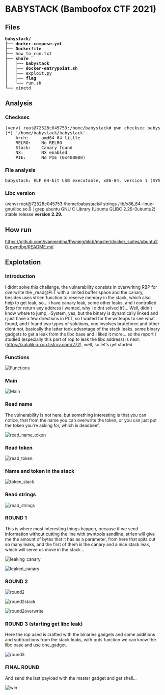 # BABYSTACK (Bamboofox CTF 2021)

## Files
<pre><font><b>babystack/</b></font>
├── <font><b>docker-compose.yml</b></font>
├── <font><b>Dockerfile</b></font>
├── how_to_run.txt
├── <font><b>share</b></font>
│   ├── <font><b>babystack</b></font>
│   ├── <font><b>docker-entrypoint.sh</b></font>
│   ├── exploit.py
│   ├── <font><b>flag</b></font>
│   └── run.sh
└── xinetd</pre>

## Analysis

### Checksec
<pre>(venv) root@72528c045753:/home/babystack# pwn checksec babystack
[<font><b>*</b></font>] &apos;/home/babystack/babystack&apos;
    Arch:     amd64-64-little
    RELRO:    <font>No RELRO</font>
    Stack:    <font>Canary found</font>
    NX:       <font>NX enabled</font>
    PIE:      <font>No PIE (0x400000)</font>
</pre>

### File analysis
<pre>babystack: ELF 64-bit LSB executable, x86-64, version 1 (SYSV), dynamically linked, interpreter /lib64/ld-linux-x86-64.so.2, BuildID[sha1]=dadffa47239c398fb82c5cf5d3740ab7f2029846, for GNU/Linux 3.2.0, stripped</pre>

### Libc version
(venv) root@72528c045753:/home/babystack# strings /lib/x86_64-linux-gnu/libc.so.6 | grep ubuntu
GNU C Library (Ubuntu GLIBC 2.29-0ubuntu2) stable release **version 2.29.**


## How run

https://github.com/ivanmedina/Pwning/blob/master/docker_suites/ubuntu20-pwndbg/README.md

## Explotation

### Introduction
I didnt solve this challange, the vulnerability consists in overwriting RBP for overwrite the \_read@PLT with a limited buffer space and the canary, besides uses strlen function to reserve memory in the stack, which also help to get leak, so... i have canary leak, some other leaks, and i controlled $rbp for return any address i wanted, why i didnt solved it?... Well, didn't know where to jump, -System, yes, but the binary is dynamically linked and i just have a few directions in PLT, so I waited for the writeups to see what found, and I found two types of solutions, one involves bruteforce and other didnt not, basically the latter took advantage of the stack leaks, some binary gadgets to get a leak from the libc base and I liked it more... so the report i studied (especially this part of rop to leak the libc address) is next: (https://katolik-xixon.tistory.com/272), well, so let's get started.

### Functions
![Functions](https://raw.githubusercontent.com/ivanmedina/CTFs/master/bamboofox-2021/babystack/assets/functions.png)

### Main
![Main](https://raw.githubusercontent.com/ivanmedina/CTFs/master/bamboofox-2021/babystack/assets/main.png)

### Read name
The vulnerability is not here, but something interesting is that you can notice, that from the name you can overwrite the token, or you can just put the token you're asking for, which is deadbeef.

![read_name_token](https://raw.githubusercontent.com/ivanmedina/CTFs/master/bamboofox-2021/babystack/assets/read_name.png)

### Read token

![read_token](https://raw.githubusercontent.com/ivanmedina/CTFs/master/bamboofox-2021/babystack/assets/read_token.png)

### Name and token in the stack

![token_stack](https://raw.githubusercontent.com/ivanmedina/CTFs/master/bamboofox-2021/babystack/assets/name_tkn_enviado.png)

### Read strings

![read_strings](https://github.com/ivanmedina/CTFs/blob/master/bamboofox-2021/babystack/assets/decompiled_read_strs.png)
 
 ### ROUND 1 
 
 This is where most interesting things happen, because if we send information without cutting the line with pwntools sendline, strlen will give me the amount of bytes that it has as a parameter, from here that spits out so many leaks, and the first of them is the canary and a nice stack leak, which will serve us move in the stack...
 
 ![leaking_canary](https://raw.githubusercontent.com/ivanmedina/CTFs/master/bamboofox-2021/babystack/assets/how_leaked_1.png)
 
 ![leaked_canary](https://raw.githubusercontent.com/ivanmedina/CTFs/master/bamboofox-2021/babystack/assets/leaks_1.png)
 
### ROUND 2

![round2](https://raw.githubusercontent.com/ivanmedina/CTFs/master/bamboofox-2021/babystack/assets/round2.png)

![round2stack](https://raw.githubusercontent.com/ivanmedina/CTFs/master/bamboofox-2021/babystack/assets/reallycanarytooverwriteread.png)

![round2overwrite](https://raw.githubusercontent.com/ivanmedina/CTFs/master/bamboofox-2021/babystack/assets/overwriteRBP1.png)

### ROUND 3 (starting get libc leak)

Here the rop used is crafted with the binaries gadgets and some additions and subtractions from the stack leaks, with puts function we can know the libc base and use one_gadget.

![round3](https://raw.githubusercontent.com/ivanmedina/CTFs/master/bamboofox-2021/babystack/assets/leak_libc.png)

### FINAL ROUND

And send the last payload with the master gadget and get shell...

![win](https://raw.githubusercontent.com/ivanmedina/CTFs/master/bamboofox-2021/babystack/assets/win.png)




